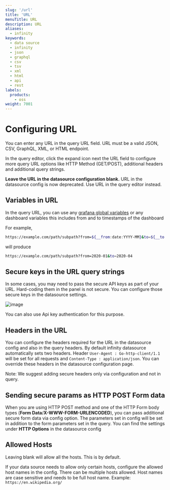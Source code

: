 ```yaml
---
slug: '/url'
title: 'URL'
menuTitle: URL
description: URL
aliases:
  - infinity
keywords:
  - data source
  - infinity
  - json
  - graphql
  - csv
  - tsv
  - xml
  - html
  - api
  - rest
labels:
  products:
    - oss
weight: 7001
---
```


# Configuring URL

You can enter any URL in the query URL field. URL must be a valid JSON, CSV, GraphQL, XML, or HTML endpoint.

In the query editor, click the expand icon next the URL field to configure more query URL options like HTTP Method (GET/POST), additional headers and additional query strings.

**Leave the URL in the datasource configuration blank.** URL in the datasource config is now deprecated. Use URL in the query editor instead.

## Variables in URL

In the query URL, you can use any [grafana global variables](https://grafana.com/docs/grafana/latest/variables/variable-types/global-variables) or any dashboard variables this includes from and to timestamps of the dashboard

For example,

```bash
https://example.com/path/subpath?from=${__from:date:YYYY-MM}&to=${__to:date:YYYY-MM}
```

will produce

```bash
https://example.com/path/subpath?from=2020-01&to=2020-04
```

## Secure keys in the URL query strings

In some cases, you may need to pass the secure API keys as part of your URL. Hard-coding them in the panel is not secure. You can configure those secure keys in the datasource settings.

![image](https://user-images.githubusercontent.com/153843/116439894-f3b80580-a847-11eb-9788-8c60bce00866.png#center)

You can also use Api key authentication for this purpose.

## Headers in the URL

You can configure the headers required for the URL in the datasource config and also in the query headers. By default infinity datasource automatically sets two headers. Header `User-Agent : Go-http-client/1.1` will be set for all requests and `Content-Type : application/json`. You can override these headers in the datasource configuration page.

Note: We suggest adding secure headers only via configuration and not in query.

## Sending secure params as HTTP POST Form data

When you are using HTTP POST method and one of the HTTP Form body types (**Form Data**/**X-WWW-FORM-URLENCODED**), you can pass additional secure form data via config option. The parameters set in config will be set in addition to the form parameters set in the query. You can find the settings under **HTTP Options** in the datasource config

## Allowed Hosts

Leaving blank will allow all the hosts. This is by default.

If your data source needs to allow only certain hosts, configure the allowed host names in the config. There can be multiple hosts allowed. Host names are case sensitive and needs to be full host name. Example: `https://en.wikipedia.org/`
